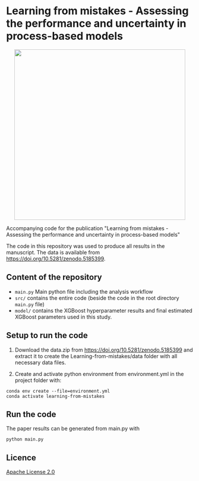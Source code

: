 # Learning from mistakes - Assessing the performance and uncertainty in process-based models

<p align="center">
  <img width="460" src="https://github.com/MoritzFeigl/Learning-from-mistakes/blob/master/learning%20from%20mistakes.png">
</p>

Accompanying code for the publication "Learning from mistakes - Assessing the performance and uncertainty in process-based models"

The code in this repository was used to produce all results in the manuscript. The data is available from https://doi.org/10.5281/zenodo.5185399.

## Content of the repository
- `main.py` Main python file including the analysis workflow
- `src/` contains the entire code (beside the code in the root directory `main.py` file)
- `model/` contains the XGBoost hyperparameter results and final estimated XGBoost parameters used in this study.  

## Setup to run the code

1. Download the data.zip from https://doi.org/10.5281/zenodo.5185399 and extract it to create the Learning-from-mistakes/data folder with all necessary data files.

2. Create and activate python environment from environment.yml in the project folder with:
  ```
  conda env create --file=environment.yml
  conda activate learning-from-mistakes
  ```

## Run the code
The paper results can be generated from main.py with
```
python main.py
```


## Licence
[Apache License 2.0](https://github.com/MoritzFeigl/Learning-from-mistakes/blob/master/LICENSE)
